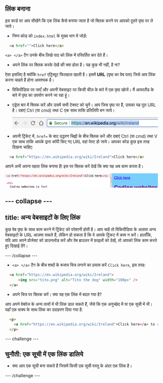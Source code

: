 ## लिंक बनाना

इस कार्ड पर आप सीखेंगे कि एक लिंक कैसे बनाया जाता है जो क्लिक करने पर आपको दूसरे पृष्ठ पर ले जाये।

- निम्न कोड को `index.html` के मुख्य भाग में जोड़ें:

```html
  <a href="">Click here</a>
```

`<a> </a>` टैग उनके बीच लिखे पाठ को लिंक में परिवर्तित कर देते हैं।

- अपने लिंक पर क्लिक करके देखें की क्या होता है। यह कुछ भी नहीं, है ना?

ऐसा इसलिए है क्योंकि `href` एट्रिब्यूट फिलहाल खाली है। इसमें **URL** (पृष्ठ का वेब पता) जिसे आप लिंक करना चाहते हैं होना आवश्यक है।

- विकिपीडिया पर जाएँ और अपनी वेबसाइट पर किसी चीज़ के बारे में एक पृष्ठ खोजें। मैं आयरलैंड के बारे में पृष्ठ का उपयोग करने जा रहा हूं।

- एड्रेस बार में क्लिक करें और उसमें सभी टेक्स्ट को चुनें। आप जिस पृष्ठ पर हैं, उसका यह पूरा URL है। दबाएं <kdb>Ctrl</kdb> (या <kdb>cmd</kdb>) तथा <kdb>C</kdb> एक साथ ताकि प्रतिलिपि बन जाये।
    
    ![एड्रेस बार में URL](images/AddressBarURL.png)

- अपनी ट्रिंकेट में, `href=` के बाद उद्धरण चिह्नों के बीच क्लिक करें और दबाएं <kdb>Ctrl</kdb> (या <kdb>cmd</kdb>) तथा <kdb>V</kdb> एक साथ ताकि आपके द्वारा कॉपी किए गए URL वहां पेस्ट हो जाये। आपका कोड कुछ इस तरह दिखना चाहिए:

```html
  <a href="https://en.wikipedia.org/wiki/Ireland">Click here</a>
```

आपने अभी अपना पहला लिंक बनाया है! इस पर क्लिक करें देखें कि क्या यह अब काम करता है।

![लिंक टैग](images/egLinkTagWithURL.png)

--- collapse ---
---
title: अन्य वेबसाइटों के लिए लिंक
---

कुछ वेब पृष्ठ के साथ काम करने में ट्रिंकेट को परेशानी होती है। आप चाहें तो विकिपीडिया के अलावा अन्य वेबसाइटों के URL आज़मा सकते हैं, लेकिन हो सकता है कि वे आपके ट्रिंकट में काम न करें। हालाँकि, यदि आप अपने प्रोजेक्ट को डाउनलोड करें और वेब ब्राउज़र में फ़ाइलों को देखें, तो आपको लिंक काम करते हुए दिखाई देंगे।

--- /collapse ---

- `<a> </a>` टैग के बीच शब्दों के बजाय चित्र लगाने का प्रयास करें `Click here`, इस तरह:

```html
  <a href="https://en.wikipedia.org/wiki/Ireland">
      <img src="tito.png" alt="Tito the dog" width="100px" />
  </a>
```

- अपने चित्र पर क्लिक करें। क्या यह एक लिंक में बदल गया है?

आप अपने वेबपेज के अन्य तत्वों में भी लिंक डाल सकते हैं, जैसे कि एक अनुच्छेद में या एक सूची में भी। यहाँ एक वाक्य के साथ लिंक का उदाहरण दिया गया है:

```html
  <p>
    <a href="https://en.wikipedia.org/wiki/Ireland">Click here</a> to read the Wikipedia page!
  </p>
```

--- challenge ---

## चुनौती: एक सूची में एक लिंक डालिये

- क्या आप एक सूची बना सकते हैं जिसमें किसी एक सूची वस्तु के अंदर एक लिंक है।

--- /challenge ---